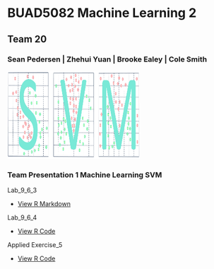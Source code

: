 

# BUAD5082 Machine Learning 2
## Team 20
### Sean Pedersen | Zhehui Yuan | Brooke Ealey | Cole Smith
<img src="/img/svm.PNG" width="300" height="200" class="img-responsive" alt=""> 


### Team Presentation 1 Machine Learning SVM

Lab_9_6_3
  - [View R Markdown](code/Lab_9_6_3.Rmd)

Lab_9_6_4
  - [View R Code](code/Lab_9_6_4.Rmd)

Applied Exercise_5
  - [View R Code](code/Applied_Exercise_5.R)
